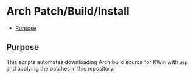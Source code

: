 # Arch Patch/Build/Install <!-- omit in toc -->

* [Purpose](#purpose)

## Purpose

This scripts automates downloading Arch build source for KWin with `asp` and
applying the patches in this repository.
